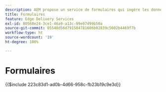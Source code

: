 ```yaml
---
description: AEM propose un service de formulaires qui ingère les données envoyées dans un document Microsoft Excel ou Google Sheet.
title: Formulaires
feature: Edge Delivery Services
exl-id: 80568e24-3ce1-46a9-a13c-99e07d99b50a
source-git-commit: 05548d56d791584781606b02839c5602b4469f7b
workflow-type: ht
source-wordcount: '19'
ht-degree: 100%

---
```


# Formulaires

{{$include 223c83d1-ad0b-4d66-958c-fb23b19c9e3d}}
